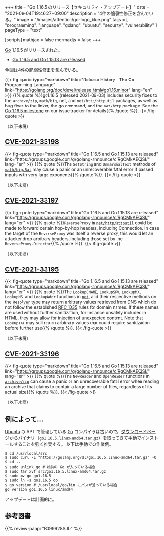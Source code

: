 +++
title = "Go 1.16.5 のリリース【セキュリティ・アップデート】"
date =  "2021-06-04T19:46:27+09:00"
description = "4件の脆弱性修正を含んでいる。"
image = "/images/attention/go-logo_blue.png"
tags  = [ "programming", "language", "golang", "ubuntu", "security", "vulnerability" ]
pageType = "text"

[scripts]
  mathjax = false
  mermaidjs = false
+++

[Go] 1.16.5 がリリースされた。

- [Go 1.16.5 and Go 1.15.13 are released](https://groups.google.com/g/golang-announce/c/RgCMkAEQjSI/)

今回は4件の脆弱性修正を含んでいる。

{{< fig-quote type="markdown" title="Release History - The Go Programming Language" link="https://golang.org/doc/devel/release.html#go1.16.minor" lang="en" >}}
{{% quote %}}go1.16.5 (released 2021-06-03) includes security fixes to the `archive/zip`, `math/big`, net, and `net/http/httputil` packages, as well as bug fixes to the linker, the go command, and the `net/http` package. See the [Go 1.16.5 milestone](https://github.com/golang/go/issues?q=milestone%3AGo1.16.5+label%3ACherryPickApproved) on our issue tracker for details{{% /quote %}}.
{{< /fig-quote >}}

（以下未稿）

## [CVE-2021-33198]

{{< fig-quote type="markdown" title="Go 1.16.5 and Go 1.15.13 are released" link="https://groups.google.com/g/golang-announce/c/RgCMkAEQjSI/" lang="en" >}}
{{% quote %}}The `SetString` and `UnmarshalText` methods of [`math/big.Rat`](https://pkg.go.dev/math/big#Rat) may cause a panic or an unrecoverable fatal error if passed inputs with very large exponents{{% /quote %}}.
{{< /fig-quote >}}

（以下未稿）

## [CVE-2021-33197]

{{< fig-quote type="markdown" title="Go 1.16.5 and Go 1.15.13 are released" link="https://groups.google.com/g/golang-announce/c/RgCMkAEQjSI/" lang="en" >}}
{{% quote %}}`ReverseProxy` in [`net/http/httputil`](https://pkg.go.dev/net/http/httputil) could be made to forward certain hop-by-hop headers, including Connection. In case the target of the `ReverseProxy` was itself a reverse proxy, this would let an attacker drop arbitrary headers, including those set by the `ReverseProxy.Director`{{% /quote %}}.
{{< /fig-quote >}}

（以下未稿）

## [CVE-2021-33195]

{{< fig-quote type="markdown" title="Go 1.16.5 and Go 1.15.13 are released" link="https://groups.google.com/g/golang-announce/c/RgCMkAEQjSI/" lang="en" >}}
{{% quote %}}The `LookupCNAME`, `LookupSRV`, `LookupMX`, `LookupNS`, and `LookupAddr` functions in [`net`](https://pkg.go.dev/net), and their respective methods on the [`Resolver`](https://pkg.go.dev/net#Resolver) type may return arbitrary values retrieved from DNS which do not follow the established [RFC 1035](https://datatracker.ietf.org/doc/html/rfc1035) rules for domain names. If these names are used without further sanitization, for instance unsafely included in HTML, they may allow for injection of unexpected content. Note that `LookupTXT` may still return arbitrary values that could require sanitization before further use{{% /quote %}}.
{{< /fig-quote >}}

（以下未稿）

## [CVE-2021-33196]

{{< fig-quote type="markdown" title="Go 1.16.5 and Go 1.15.13 are released" link="https://groups.google.com/g/golang-announce/c/RgCMkAEQjSI/" lang="en" >}}
{{% quote %}}The `NewReader` and `OpenReader` functions in [`archive/zip`](https://pkg.go.dev/archive/zip) can cause a panic or an unrecoverable fatal error when reading an archive that claims to contain a large number of files, regardless of its actual size{{% /quote %}}.
{{< /fig-quote >}}

（以下未稿）

## 例によって...

[Ubuntu] の APT で管理している [Go] コンパイラは古いので，[ダウンロードページ](https://golang.org/dl/ "Downloads - The Go Programming Language")からバイナリ（[`go1.16.5.linux-amd64.tar.gz`](https://golang.org/dl/go1.16.5.linux-amd64.tar.gz)）を取ってきて手動でインストールすることを強く推奨する。
以下は手動での作業例。

```text
$ cd /usr/local/src
$ sudo curl -L "https://golang.org/dl/go1.16.5.linux-amd64.tar.gz" -O
$ cd ..
$ sudo unlink go # 以前の Go が入っている場合
$ sudo tar xvf src/go1.16.5.linux-amd64.tar.gz
$ sudo mv go go1.16.5
$ sudo ln -s go1.16.5 go
$ go version # /usr/local/go/bin にパスが通っている場合
go version go1.16.5 linux/amd64
```

アップデートは計画的に。



[Go]: https://golang.org/ "The Go Programming Language"
[Ubuntu]: https://www.ubuntu.com/ "The leading operating system for PCs, IoT devices, servers and the cloud | Ubuntu"
[CVE-2021-33198]: https://nvd.nist.gov/vuln/detail/CVE-2021-33198
[CVE-2021-33197]: https://nvd.nist.gov/vuln/detail/CVE-2021-33197
[CVE-2021-33195]: https://nvd.nist.gov/vuln/detail/CVE-2021-33195
[CVE-2021-33196]: https://nvd.nist.gov/vuln/detail/CVE-2021-33196

## 参考図書

{{% review-paapi "B099928SJD" %}} <!-- プログラミング言語Go -->
